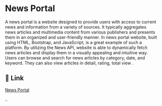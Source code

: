 # News Portal

A news portal is a website designed to provide users with access to current news and information from a variety of sources. It typically aggregates news articles and multimedia content from various publishers and presents them in an organized and user-friendly manner. In news portal website, built using HTML, Bootstrap, and JavaScript, is a great example of such a platform. By utilizing the News API,  website is able to dynamically fetch news articles and display them in a visually appealing and intuitive way.
Users can browse and search for news articles by category, date, and keyword. They can also view articles in detail, rating, total view .




## 🔗 Link

[News Portal](https://habibaferdausi.github.io/News-Portal-API)





..
